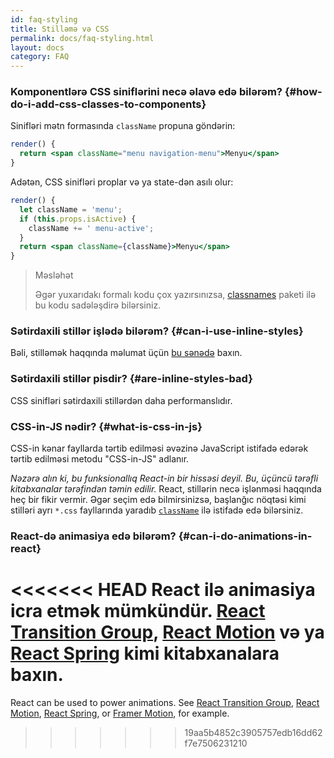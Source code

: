 ```yaml
---
id: faq-styling
title: Stilləmə və CSS
permalink: docs/faq-styling.html
layout: docs
category: FAQ
---
```


### Komponentlərə CSS siniflərini necə əlavə edə bilərəm? {#how-do-i-add-css-classes-to-components}

Sinifləri mətn formasında `className` propuna göndərin:

```jsx
render() {
  return <span className="menu navigation-menu">Menyu</span>
}
```

Adətən, CSS sinifləri proplar və ya state-dən asılı olur:

```jsx
render() {
  let className = 'menu';
  if (this.props.isActive) {
    className += ' menu-active';
  }
  return <span className={className}>Menyu</span>
}
```

>Məsləhət
>
>Əgər yuxarıdakı formalı kodu çox yazırsınızsa, [classnames](https://www.npmjs.com/package/classnames#usage-with-reactjs) paketi ilə bu kodu sadələşdirə bilərsiniz.

### Sətirdaxili stillər işlədə bilərəm? {#can-i-use-inline-styles}

Bəli, stilləmək haqqında məlumat üçün [bu sənədə](/docs/dom-elements.html#style) baxın.

### Sətirdaxili stillər pisdir? {#are-inline-styles-bad}

CSS sinifləri sətirdaxili stillərdən daha performanslıdır.

### CSS-in-JS nədir? {#what-is-css-in-js}

CSS-in kənar fayllarda tərtib edilməsi əvəzinə JavaScript istifadə edərək tərtib edilməsi metodu "CSS-in-JS" adlanır.

_Nəzərə alın ki, bu funksionallıq React-in bir hissəsi deyil. Bu, üçüncü tərəfli kitabxanalar tərəfindən təmin edilir._ React, stillərin necə işlənməsi haqqında heç bir fikir vermir. Əgər seçim edə bilmirsinizsə, başlanğıc nöqtəsi kimi stilləri ayrı `*.css` fayllarında yaradıb [`className`](/docs/dom-elements.html#classname) ilə istifadə edə bilərsiniz.

### React-də animasiya edə bilərəm? {#can-i-do-animations-in-react}

<<<<<<< HEAD
React ilə animasiya icra etmək mümkündür. [React Transition Group](https://reactcommunity.org/react-transition-group/), [React Motion](https://github.com/chenglou/react-motion) və ya [React Spring](https://github.com/react-spring/react-spring) kimi kitabxanalara baxın.
=======
React can be used to power animations. See [React Transition Group](https://reactcommunity.org/react-transition-group/), [React Motion](https://github.com/chenglou/react-motion), [React Spring](https://github.com/react-spring/react-spring), or [Framer Motion](https://framer.com/motion), for example.
>>>>>>> 19aa5b4852c3905757edb16dd62f7e7506231210
